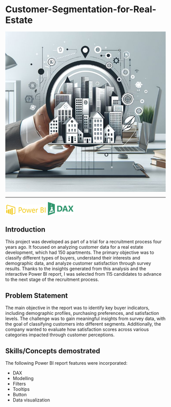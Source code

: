 # Customer-Segmentation-for-Real-Estate
![](images/introduction.jpg)

---
<img src="images/powerbi-logo.png" alt="Power BI Logo" width="130"/> <img src="images/dax-logo.png" alt="Dax Logo" width="80"/>

## Introduction
This project was developed as part of a trial for a recruitment process four years ago. It focused on analyzing customer data for a real estate development, which had 150 apartments. The primary objective was to classify different types of buyers, understand their interests and demographic data, and analyze customer satisfaction through survey results. Thanks to the insights generated from this analysis and the interactive Power BI report, I was selected from 115 candidates to advance to the next stage of the recruitment process.


## Problem Statement
The main objective in the report was to identify key buyer indicators, including demographic profiles, purchasing preferences, and satisfaction levels. The challenge was to gain meaningful insights from survey data, with the goal of classifying customers into different segments. Additionally, the company wanted to evaluate how satisfaction scores across various categories impacted through customer perceptions.

## Skills/Concepts demostrated
The following Power BI report features were incorporated:
- DAX
- Modelling
- Filters
- Tooltips
- Button
- Data visualization
